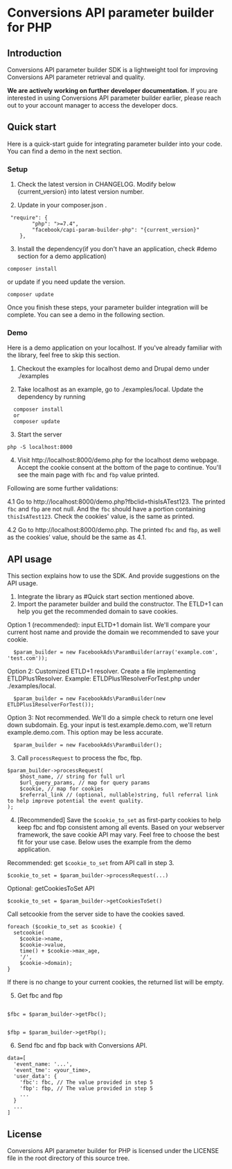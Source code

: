 # Conversions API parameter builder for PHP

## Introduction

Conversions API parameter builder SDK is a lightweight tool for improving
Conversions API parameter retrieval and quality.

**We are actively working on further developer documentation.** If you are
interested in using Conversions API parameter builder earlier, please reach out
to your account manager to access the developer docs.

## Quick start

Here is a quick-start guide for integrating parameter builder into your code.
You can find a demo in the next section.

### Setup

1. Check the latest version in CHANGELOG. Modify below {current_version} into
   latest version number.

2. Update in your composer.json .

```
 "require": {
        "php": ">=7.4",
        "facebook/capi-param-builder-php": "{current_version}"
    },
```

3. Install the dependency(if you don't have an application, check #demo section
   for a demo application)

```
composer install
```

or update if you need update the version.

```
composer update
```

Once you finish these steps, your parameter builder integration will be
complete. You can see a demo in the following section.

### Demo

Here is a demo application on your localhost. If you've already familiar with
the library, feel free to skip this section.

1. Checkout the examples for localhost demo and Drupal demo under ./examples

2. Take localhost as an example, go to ./examples/local. Update the dependency
   by running

```
  composer install
  or
  composer update
```

3. Start the server

```
php -S localhost:8000
```

4. Visit http://localhost:8000/demo.php for the localhost demo webpage. Accept
   the cookie consent at the bottom of the page to continue. You'll see the main
   page with `fbc` and `fbp` value printed.

Following are some further validations:

4.1 Go to http://localhost:8000/demo.php?fbclid=thisIsATest123. The printed
`fbc` and `fbp` are not null. And the `fbc` should have a portion containing
`thisIsATest123`. Check the cookies' value, is the same as printed.

4.2 Go to http://localhost:8000/demo.php. The printed `fbc` and `fbp`, as well
as the cookies' value, should be the same as 4.1.

## API usage

This section explains how to use the SDK. And provide suggestions on the API
usage.

1. Integrate the library as #Quick start section mentioned above.
2. Import the parameter builder and build the constructor. The ETLD+1 can help
   you get the recommended domain to save cookies.

Option 1 (recommended): input ELTD+1 domain list. We'll compare your current
host name and provide the domain we recommended to save your cookie.

```
  $param_builder = new FacebookAds\ParamBuilder(array('example.com', 'test.com'));
```

Option 2: Customized ETLD+1 resolver. Create a file implementing
ETLDPlus1Resolver. Example: ETLDPlus1ResolverForTest.php under ./examples/local.

```
  $param_builder = new FacebookAds\ParamBuilder(new ETLDPlus1ResolverForTest());
```

Option 3: Not recommended. We'll do a simple check to return one level down
subdomain. Eg. your input is test.example.demo.com, we'll return
example.demo.com. This option may be less accurate.

```
  $param_builder = new FacebookAds\ParamBuilder();
```

3. Call `processRequest` to process the fbc, fbp.

```
$param_builder->processRequest(
    $host_name, // string for full url
    $url_query_params, // map for query params
    $cookie, // map for cookies
    $referral_link // (optional, nullable)string, full referral link to help improve potential the event quality.
);
```

4. [Recommended] Save the `$cookie_to_set` as first-party cookies to help keep
   fbc and fbp consistent among all events. Based on your webserver framework,
   the save cookie API may vary. Feel free to choose the best fit for your use
   case. Below uses the example from the demo application.

Recommended: get `$cookie_to_set` from API call in step 3.

```
$cookie_to_set = $param_builder->processRequest(...)
```

Optional: getCookiesToSet API

```
$cookie_to_set = $param_builder->getCookiesToSet()
```

Call setcookie from the server side to have the cookies saved.

```
foreach ($cookie_to_set as $cookie) {
  setcookie(
    $cookie->name,
    $cookie->value,
    time() + $cookie->max_age,
    '/',
    $cookie->domain);
}
```

If there is no change to your current cookies, the returned list will be empty.

5. Get fbc and fbp

```

$fbc = $param_builder->getFbc();

```

```

$fbp = $param_builder->getFbp();

```

6. Send fbc and fbp back with Conversions API.

```
data=[
  'event_name: '...',
  'event_tme': <your_time>,
  'user_data': {
    'fbc': fbc, // The value provided in step 5
    'fbp': fbp, // The value provided in step 5
    ...
  }
  ...
]
```

## License

Conversions API parameter builder for PHP is licensed under the LICENSE file in
the root directory of this source tree.
